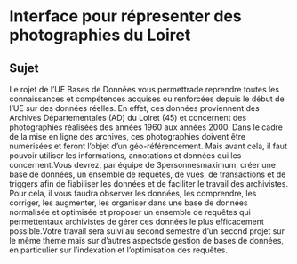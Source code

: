 # Interface pour répresenter des photographies du Loiret

## Sujet 
Le rojet de l’UE Bases  de  Données vous permettrade  reprendre  toutes  les  connaissances  et compétences acquises ou renforcées depuis le début de l’UE sur des données réelles.  En  effet, ces données proviennent   des   Archives   Départementales (AD)   du   Loiret   (45)   et   concernent   des photographies  réalisées  des  années  1960  aux  années  2000.  Dans  le  cadre  de  la  mise  en  ligne  des archives, ces photographies doivent être numérisées et feront l’objet d’un géo-référencement. Mais avant cela, il faut pouvoir utiliser les informations, annotations et données qui les concernent.Vous  devrez,  par  équipe  de 3personnesmaximum,  créer  une  base  de  données,  un  ensemble  de requêtes, de vues, de transactions et de triggers afin de fiabiliser les données et de faciliter le travail des  archivistes.  Pour  cela,  il  vous  faudra  observer  les  données, les  comprendre,  les  corriger,  les augmenter, les organiser dans une base de données normalisée et optimisée et proposer un ensemble de requêtes qui permettentaux archivistes de gérer ces données le plus efficacement possible.Votre travail sera suivi au second semestre d’un second projet sur le même thème mais sur d’autres aspectsde gestion de bases de données, en particulier sur l’indexation et l’optimisation des requêtes.
